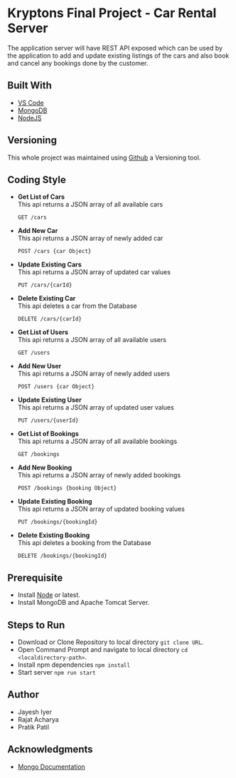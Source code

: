 # Kryptons Final Project - Car Rental Server
The application server will have REST API exposed which can be used by the application to add and update existing listings of the cars and also book and cancel any bookings done by the customer.

## Built With 
- [VS Code](https://www.eclipse.org/ide/)
- [MongoDB](https://www.mongodb.com/what-is-mongodb)
- [NodeJS](https://tomcat.apache.org/download-80.cgi)

## Versioning 
This whole project was maintained using [Github](https://github.com/) a Versioning tool.

## Coding Style
- **Get List of Cars** <br>
  This api returns a JSON array of all available cars <br>
  ```
  GET /cars
  ```
- **Add New Car** <br>
  This api returns a JSON array of newly added car <br>
  ```
  POST /cars {car Object}
  ```
- **Update Existing Cars** <br>
  This api returns a JSON array of updated car values <br>
  ```
  PUT /cars/{carId}
  ```  
- **Delete Existing Car** <br>
  This api deletes a car from the Database <br>
  ```
  DELETE /cars/{carId}
  ```


- **Get List of Users** <br>
  This api returns a JSON array of all available users <br>
  ```
  GET /users
  ```
- **Add New User** <br>
  This api returns a JSON array of newly added users <br>
  ```
  POST /users {car Object}
  ```
- **Update Existing User** <br>
  This api returns a JSON array of updated user values <br>
  ```
  PUT /users/{userId}
  ```  



- **Get List of Bookings** <br>
  This api returns a JSON array of all available bookings <br>
  ```
  GET /bookings
  ```
- **Add New Booking** <br>
  This api returns a JSON array of newly added bookings <br>
  ```
  POST /bookings {booking Object}
  ```
- **Update Existing Booking** <br>
  This api returns a JSON array of updated booking values <br>
  ```
  PUT /bookings/{bookingId} 
  ```  
- **Delete Existing Booking** <br>
  This api deletes a booking from the Database <br>
  ```
  DELETE /bookings/{bookingId}
  ```

  
## Prerequisite
 * Install [Node](https://www.oracle.com/technetwork/java/javase/downloads/jdk8-downloads-2133151.html) or latest.
 * Install MongoDB and Apache Tomcat Server.
 
## Steps to Run
 * Download or Clone Repository to local directory `git clone URL`.
 * Open Command Prompt and navigate to local directory `cd <localdirectory-path>`.
 * Install npm dependencies `npm install`
 * Start server `npm run start`

##  Author
- Jayesh Iyer
- Rajat Acharya
- Pratik Patil


##  Acknowledgments
- [Mongo Documentation](https://docs.mongodb.com/v3.6/)

